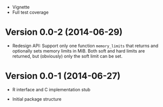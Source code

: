 - Vignette
- Full test coverage

Version 0.0-2 (2014-06-29)
===

- Redesign API: Support only one function `memory_limits` that returns and
  optionally sets memory limits in MiB.  Both soft and hard limits are returned,
  but (obviously) only the soft limit can be set.

Version 0.0-1 (2014-06-27)
===

- R interface and C implementation stub

- Initial package structure
